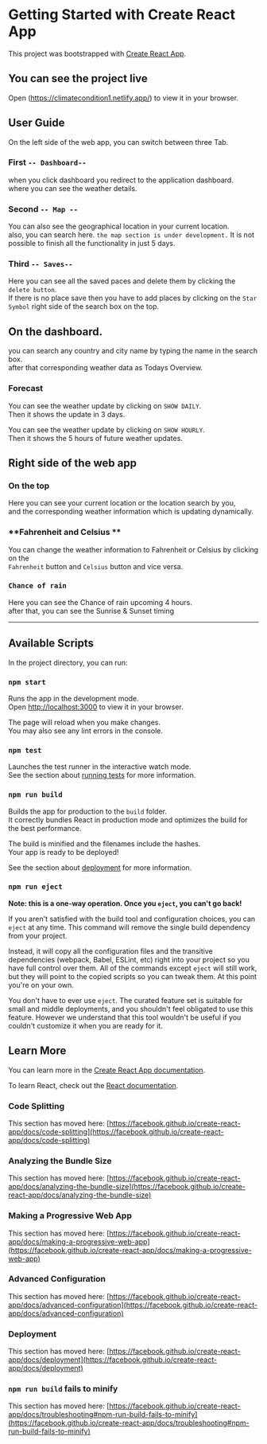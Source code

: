 # Getting Started with Create React App

This project was bootstrapped with [Create React App](https://github.com/facebook/create-react-app).

## You can see the project live 

Open (https://climatecondition1.netlify.app/) to view it in your browser.

## User Guide
On the left side of the web app, you can switch between three Tab.

### First `-- Dashboard--`

when you click dashboard you redirect to the application dashboard.\
where you can see the weather details.

### Second `-- Map --`

You can also see the geographical location in your current location.\
also, you can search here. `the map section is under development.`
It is not possible to finish all the functionality in just 5 days. 

###  Third  `-- Saves-- `

Here you can see all the saved paces and delete them by clicking the `delete button`.\
If there is no place save then you have to add places by clicking on the `Star Symbol` right side of the search box on the top.

## On the dashboard.
you can search any country and city name by typing the name in the search box.\
after that corresponding weather data as Todays Overview.

### Forecast

You can see the weather update by clicking on `SHOW DAILY`.\
Then it shows the update in 3 days.

You can see the weather update by clicking on `SHOW HOURLY`.\
Then it shows the 5 hours of future weather updates.

## Right side of the web app

### On the top

 Here you can see your current location or the location search by you,\
 and the corresponding weather information which is updating dynamically.

 ### **Fahrenheit and Celsius **
 
 You can change the weather information to  Fahrenheit or Celsius by clicking  on the \
 `Fahrenheit` button and `Celsius` button and vice versa.
 
 ### `Chance of rain`
 
 Here you can see the Chance of rain upcoming 4 hours.\
 after that, you can see the Sunrise & Sunset timing
 
  ------------ -------------- -------------- -------------- ------------ ---------- ---------- 
## Available Scripts

In the project directory, you can run:

### `npm start`

Runs the app in the development mode.\
Open [http://localhost:3000](http://localhost:3000) to view it in your browser.

The page will reload when you make changes.\
You may also see any lint errors in the console.

### `npm test`

Launches the test runner in the interactive watch mode.\
See the section about [running tests](https://facebook.github.io/create-react-app/docs/running-tests) for more information.

### `npm run build`

Builds the app for production to the `build` folder.\
It correctly bundles React in production mode and optimizes the build for the best performance.

The build is minified and the filenames include the hashes.\
Your app is ready to be deployed!

See the section about [deployment](https://facebook.github.io/create-react-app/docs/deployment) for more information.

### `npm run eject`

**Note: this is a one-way operation. Once you `eject`, you can't go back!**

If you aren't satisfied with the build tool and configuration choices, you can `eject` at any time. This command will remove the single build dependency from your project.

Instead, it will copy all the configuration files and the transitive dependencies (webpack, Babel, ESLint, etc) right into your project so you have full control over them. All of the commands except `eject` will still work, but they will point to the copied scripts so you can tweak them. At this point you're on your own.

You don't have to ever use `eject`. The curated feature set is suitable for small and middle deployments, and you shouldn't feel obligated to use this feature. However we understand that this tool wouldn't be useful if you couldn't customize it when you are ready for it.

## Learn More

You can learn more in the [Create React App documentation](https://facebook.github.io/create-react-app/docs/getting-started).

To learn React, check out the [React documentation](https://reactjs.org/).

### Code Splitting

This section has moved here: [https://facebook.github.io/create-react-app/docs/code-splitting](https://facebook.github.io/create-react-app/docs/code-splitting)

### Analyzing the Bundle Size

This section has moved here: [https://facebook.github.io/create-react-app/docs/analyzing-the-bundle-size](https://facebook.github.io/create-react-app/docs/analyzing-the-bundle-size)

### Making a Progressive Web App

This section has moved here: [https://facebook.github.io/create-react-app/docs/making-a-progressive-web-app](https://facebook.github.io/create-react-app/docs/making-a-progressive-web-app)

### Advanced Configuration

This section has moved here: [https://facebook.github.io/create-react-app/docs/advanced-configuration](https://facebook.github.io/create-react-app/docs/advanced-configuration)

### Deployment

This section has moved here: [https://facebook.github.io/create-react-app/docs/deployment](https://facebook.github.io/create-react-app/docs/deployment)

### `npm run build` fails to minify

This section has moved here: [https://facebook.github.io/create-react-app/docs/troubleshooting#npm-run-build-fails-to-minify](https://facebook.github.io/create-react-app/docs/troubleshooting#npm-run-build-fails-to-minify)
